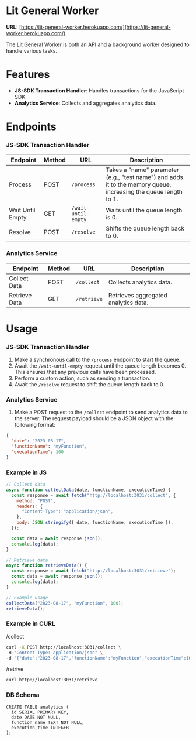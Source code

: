 # Lit General Worker

**URL:** [https://lit-general-worker.herokuapp.com/](https://lit-general-worker.herokuapp.com/)

The Lit General Worker is both an API and a background worker designed to handle various tasks.

# Features

- **JS-SDK Transaction Handler**: Handles transactions for the JavaScript SDK.
- **Analytics Service**: Collects and aggregates analytics data.

# Endpoints

### JS-SDK Transaction Handler

| Endpoint         | Method | URL                 | Description                                                                                                     |
| ---------------- | ------ | ------------------- | --------------------------------------------------------------------------------------------------------------- |
| Process          | POST   | `/process`          | Takes a "name" parameter (e.g., "test name") and adds it to the memory queue, increasing the queue length to 1. |
| Wait Until Empty | GET    | `/wait-until-empty` | Waits until the queue length is 0.                                                                              |
| Resolve          | POST   | `/resolve`          | Shifts the queue length back to 0.                                                                              |

### Analytics Service

| Endpoint      | Method | URL         | Description                          |
| ------------- | ------ | ----------- | ------------------------------------ |
| Collect Data  | POST   | `/collect`  | Collects analytics data.             |
| Retrieve Data | GET    | `/retrieve` | Retrieves aggregated analytics data. |

# Usage

### JS-SDK Transaction Handler

1. Make a synchronous call to the `/process` endpoint to start the queue.
2. Await the `/wait-until-empty` request until the queue length becomes 0. This ensures that any previous calls have been processed.
3. Perform a custom action, such as sending a transaction.
4. Await the `/resolve` request to shift the queue length back to 0.

### Analytics Service

1. Make a POST request to the `/collect` endpoint to send analytics data to the server. The request payload should be a JSON object with the following format:

```json
{
  "date": "2023-08-17",
  "functionName": "myFunction",
  "executionTime": 100
}
```

### Example in JS

```js
// Collect data
async function collectData(date, functionName, executionTime) {
  const response = await fetch("http://localhost:3031/collect", {
    method: "POST",
    headers: {
      "Content-Type": "application/json",
    },
    body: JSON.stringify({ date, functionName, executionTime }),
  });

  const data = await response.json();
  console.log(data);
}

// Retrieve data
async function retrieveData() {
  const response = await fetch("http://localhost:3031/retrieve");
  const data = await response.json();
  console.log(data);
}

// Example usage
collectData("2023-08-17", "myFunction", 100);
retrieveData();
```

### Example in CURL

/collect

```bash
curl -X POST http://localhost:3031/collect \
-H "Content-Type: application/json" \
-d '{"date":"2023-08-17","functionName":"myFunction","executionTime":100}'
```

/retrive

```bash
curl http://localhost:3031/retrieve
```

### DB Schema

```
CREATE TABLE analytics (
  id SERIAL PRIMARY KEY,
  date DATE NOT NULL,
  function_name TEXT NOT NULL,
  execution_time INTEGER
);
```
